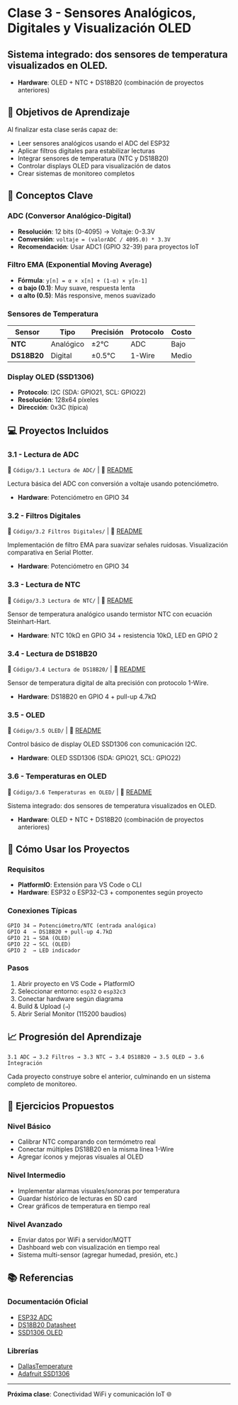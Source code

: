 # Clase 3 - Sensores Analógicos, Digitales y Visualización OLED

## Sistema integrado: dos sensores de temperatura visualizados en OLED.
- **Hardware**: OLED + NTC + DS18B20 (combinación de proyectos anteriores)

## 🎯 Objetivos de Aprendizaje

Al finalizar esta clase serás capaz de:
- Leer sensores analógicos usando el ADC del ESP32
- Aplicar filtros digitales para estabilizar lecturas
- Integrar sensores de temperatura (NTC y DS18B20)
- Controlar displays OLED para visualización de datos
- Crear sistemas de monitoreo completos

## 📖 Conceptos Clave

### ADC (Conversor Analógico-Digital)
- **Resolución**: 12 bits (0-4095) → Voltaje: 0-3.3V
- **Conversión**: `voltaje = (valorADC / 4095.0) * 3.3V`
- **Recomendación**: Usar ADC1 (GPIO 32-39) para proyectos IoT

### Filtro EMA (Exponential Moving Average)
- **Fórmula**: `y[n] = α × x[n] + (1-α) × y[n-1]`
- **α bajo (0.1)**: Muy suave, respuesta lenta
- **α alto (0.5)**: Más responsive, menos suavizado

### Sensores de Temperatura

| Sensor | Tipo | Precisión | Protocolo | Costo |
|--------|------|-----------|-----------|-------|
| **NTC** | Analógico | ±2°C | ADC | Bajo |
| **DS18B20** | Digital | ±0.5°C | 1-Wire | Medio |

### Display OLED (SSD1306)
- **Protocolo**: I2C (SDA: GPIO21, SCL: GPIO22)
- **Resolución**: 128x64 píxeles
- **Dirección**: 0x3C (típica)

## 💻 Proyectos Incluidos

### 3.1 - Lectura de ADC
📁 `Código/3.1 Lectura de ADC/` | 📄 [README](Código/3.1%20Lectura%20de%20ADC/README.md)

Lectura básica del ADC con conversión a voltaje usando potenciómetro.
- **Hardware**: Potenciómetro en GPIO 34

### 3.2 - Filtros Digitales
📁 `Código/3.2 Filtros Digitales/` | 📄 [README](Código/3.2%20Filtros%20Digitales/README.md)

Implementación de filtro EMA para suavizar señales ruidosas. Visualización comparativa en Serial Plotter.
- **Hardware**: Potenciómetro en GPIO 34

### 3.3 - Lectura de NTC
📁 `Código/3.3 Lectura de NTC/` | 📄 [README](Código/3.3%20Lectura%20de%20NTC/README.md)

Sensor de temperatura analógico usando termistor NTC con ecuación Steinhart-Hart.
- **Hardware**: NTC 10kΩ en GPIO 34 + resistencia 10kΩ, LED en GPIO 2

### 3.4 - Lectura de DS18B20
📁 `Código/3.4 Lectura de DS18B20/` | 📄 [README](Código/3.4%20Lectura%20de%20DS18B20/README.md)

Sensor de temperatura digital de alta precisión con protocolo 1-Wire.
- **Hardware**: DS18B20 en GPIO 4 + pull-up 4.7kΩ

### 3.5 - OLED
📁 `Código/3.5 OLED/` | 📄 [README](Código/3.5%20OLED/README.md)

Control básico de display OLED SSD1306 con comunicación I2C.
- **Hardware**: OLED SSD1306 (SDA: GPIO21, SCL: GPIO22)

### 3.6 - Temperaturas en OLED
📁 `Código/3.6 Temperaturas en OLED/` | 📄 [README](Código/3.6%20Temperaturas%20en%20OLED/README.md)

Sistema integrado: dos sensores de temperatura visualizados en OLED.
- **Hardware**: OLED + NTC + DS18B20 (combinación de proyectos anteriores)

## 🔧 Cómo Usar los Proyectos

### Requisitos
- **PlatformIO**: Extensión para VS Code o CLI
- **Hardware**: ESP32 o ESP32-C3 + componentes según proyecto

### Conexiones Típicas
```
GPIO 34 → Potenciómetro/NTC (entrada analógica)
GPIO 4  → DS18B20 + pull-up 4.7kΩ
GPIO 21 → SDA (OLED)
GPIO 22 → SCL (OLED)
GPIO 2  → LED indicador
```

### Pasos
1. Abrir proyecto en VS Code + PlatformIO
2. Seleccionar entorno: `esp32` o `esp32c3`
3. Conectar hardware según diagrama
4. Build & Upload (`→`)
5. Abrir Serial Monitor (115200 baudios)

## 📈 Progresión del Aprendizaje

```
3.1 ADC → 3.2 Filtros → 3.3 NTC → 3.4 DS18B20 → 3.5 OLED → 3.6 Integración
```

Cada proyecto construye sobre el anterior, culminando en un sistema completo de monitoreo.

## 🎯 Ejercicios Propuestos

### Nivel Básico
- Calibrar NTC comparando con termómetro real
- Conectar múltiples DS18B20 en la misma línea 1-Wire
- Agregar íconos y mejoras visuales al OLED

### Nivel Intermedio
- Implementar alarmas visuales/sonoras por temperatura
- Guardar histórico de lecturas en SD card
- Crear gráficos de temperatura en tiempo real

### Nivel Avanzado
- Enviar datos por WiFi a servidor/MQTT
- Dashboard web con visualización en tiempo real
- Sistema multi-sensor (agregar humedad, presión, etc.)

## 📚 Referencias

### Documentación Oficial
- [ESP32 ADC](https://docs.espressif.com/projects/esp-idf/en/latest/esp32/api-reference/peripherals/adc.html)
- [DS18B20 Datasheet](https://datasheets.maximintegrated.com/en/ds/DS18B20.pdf)
- [SSD1306 OLED](https://cdn-shop.adafruit.com/datasheets/SSD1306.pdf)

### Librerías
- [DallasTemperature](https://github.com/milesburton/Arduino-Temperature-Control-Library)
- [Adafruit SSD1306](https://github.com/adafruit/Adafruit_SSD1306)

---

**Próxima clase**: Conectividad WiFi y comunicación IoT 🌐